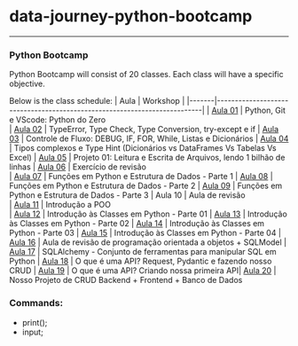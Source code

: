 # data-journey-python-bootcamp
---

### Python Bootcamp

Python Bootcamp will consist of 20 classes. Each class will have a specific objective.

Below is the class schedule:
| Aula  | Workshop                                                                 |
|-------|--------------------------------------------------------------------------|
| [Aula 01](./aula01) | Python, Git e VScode: Python do Zero                              
| [Aula 02](./aula02) | TypeError, Type Check, Type Conversion, try-except e if
| [Aula 03](./aula03) | Controle de Fluxo: DEBUG, IF, FOR, While, Listas e Dicionários
| [Aula 04](./aula04) | Tipos complexos e Type Hint (Dicionários vs DataFrames Vs Tabelas Vs Excel)
| [Aula 05](./aula05) | Projeto 01: Leitura e Escrita de Arquivos, lendo 1 bilhão de linhas
| [Aula 06](./aula06) | Exercício de revisão                                           
| [Aula 07](./aula07) | Funções em Python e Estrutura de Dados - Parte 1
| [Aula 08](./aula08) | Funções em Python e Estrutura de Dados - Parte 2
| [Aula 09](./aula09) | Funções em Python e Estrutura de Dados - Parte 3
| Aula 10 | Aula de revisão                        
| [Aula 11](./aula11-15) | Introdução a POO                                                 
| [Aula 12](./aula11-15) | Introdução às Classes em Python - Parte 01
| [Aula 13](./aula11-15) | Introdução às Classes em Python - Parte 02
| [Aula 14](./aula11-15) | Introdução às Classes em Python - Parte 03
| [Aula 15](./aula11-15) | Introdução às Classes em Python - Parte 04
| [Aula 16](./aula16) | Aula de revisão de programação orientada a objetos + SQLModel
| [Aula 17](./aula17) | SQLAlchemy - Conjunto de ferramentas para manipular SQL em Python
| [Aula 18](./aula18) | O que é uma API? Request, Pydantic e fazendo nosso CRUD
| [Aula 19](./aula19) | O que é uma API? Criando nossa primeira API| [Aula 20](./aula20) | Nosso Projeto de CRUD Backend + Frontend + Banco de Dados

### Commands:
- print();
- input;